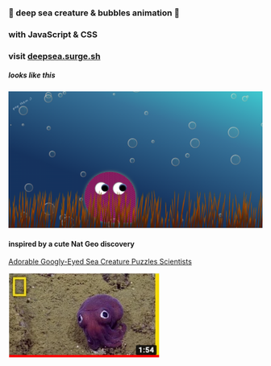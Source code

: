 ### 🐙 deep sea creature & bubbles animation 🌊

### with JavaScript & CSS

### visit [deepsea.surge.sh](https://deepsea.surge.sh/)

##### looks like this

<img src="screenshot.png" width="600">

#### inspired by a cute Nat Geo discovery

[Adorable Googly-Eyed Sea Creature Puzzles Scientists](https://youtu.be/lLKaXshILBY)

<img src="creature.png" width="300">

